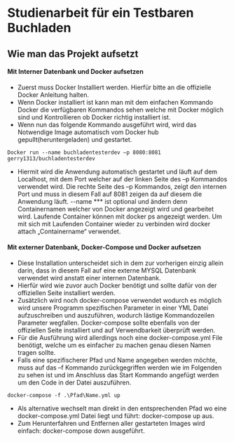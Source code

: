 # Studienarbeit für ein Testbaren Buchladen
 ## Wie man das Projekt aufsetzt
  #### Mit Interner Datenbank und Docker aufsetzen
  * Zuerst muss Docker Installiert werden. Hierfür bitte an die offizielle Docker Anleitung halten.
  * Wenn Docker installiert ist kann man mit dem einfachen Kommando Docker die verfügbaren Kommandos sehen welche mit Docker möglich sind und Kontrollieren ob Docker  richtig installiert ist.
  * Wenn nun das folgende Kommando ausgeführt wird, wird das Notwendige Image automatisch vom Docker hub gepullt(heruntergeladen) und gestartet.
 
  ``` Docker run --name buchladentesterdev –p 8080:8081 gerry1313/buchladentesterdev ```
  
  * Hiermit wird die Anwendung automatisch gestartet und läuft auf dem Localhost, mit dem Port welcher auf der linken Seite des –p Kommandos verwendet wird. Die rechte Seite des –p Kommandos, zeigt den internen Port und muss in diesem Fall auf 8081 zeigen da auf diesem die Anwendung läuft.
  --name *** ist optional und ändern denn Containernamen welcher von Docker angezeigt wird und gearbeitet wird.
  Laufende Container können mit docker ps angezeigt werden. 
  Um mit sich mit Laufenden Container wieder zu verbinden wird docker attach „Containername“ verwendet.
#### Mit externer Datenbank, Docker-Compose und Docker aufsetzen
 * Diese Installation unterscheidet sich in dem zur vorherigen einzig allein darin, dass in diesem Fall auf eine externe MYSQL Datenbank verwendet wird anstatt einer internen Datenbank.
 * Hierfür wird wie zuvor auch Docker benötigt und sollte dafür von der offiziellen Seite installiert werden.
 * Zusätzlich wird noch docker-compose verwendet wodurch es möglich wird unsere Programm spezifischen Parameter in einer YML Datei aufzuschreiben und auszuführen, wodurch lästige Kommandozeilen Parameter wegfallen. Docker-compose sollte ebenfalls von der offiziellen Seite installiert und auf Verwendbarkeit überprüft werden.
 * Für die Ausführung wird allerdings noch eine docker-compose.yml File benötigt, welche um es einfacher zu machen genau diesen Namen tragen sollte.
 * Falls eine spezifischerer Pfad und Name angegeben werden möchte, muss auf das –f Kommando zurückgegriffen werden wie im Folgenden zu sehen ist und im Anschluss das Start Kommando angefügt werden um den Code in der Datei auszuführen.
 
 ``` docker-compose -f .\Pfad\Name.yml up ```
 
 * Als alternative wechselt man direkt in den entsprechenden Pfad wo eine docker-compose.yml Datei liegt und führt: docker-compose up aus.
 * Zum Herunterfahren und Entfernen aller gestarteten Images wird einfach: docker-compose down ausgeführt.